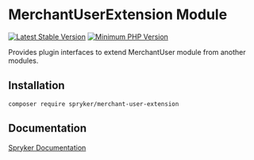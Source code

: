 # MerchantUserExtension Module
[![Latest Stable Version](https://poser.pugx.org/spryker/merchant-user-extension/v/stable.svg)](https://packagist.org/packages/spryker/merchant-user-extension)
[![Minimum PHP Version](https://img.shields.io/badge/php-%3E%3D%207.4-8892BF.svg)](https://php.net/)

Provides plugin interfaces to extend MerchantUser module from another modules.

## Installation

```
composer require spryker/merchant-user-extension
```

## Documentation

[Spryker Documentation](https://docs.spryker.com)
